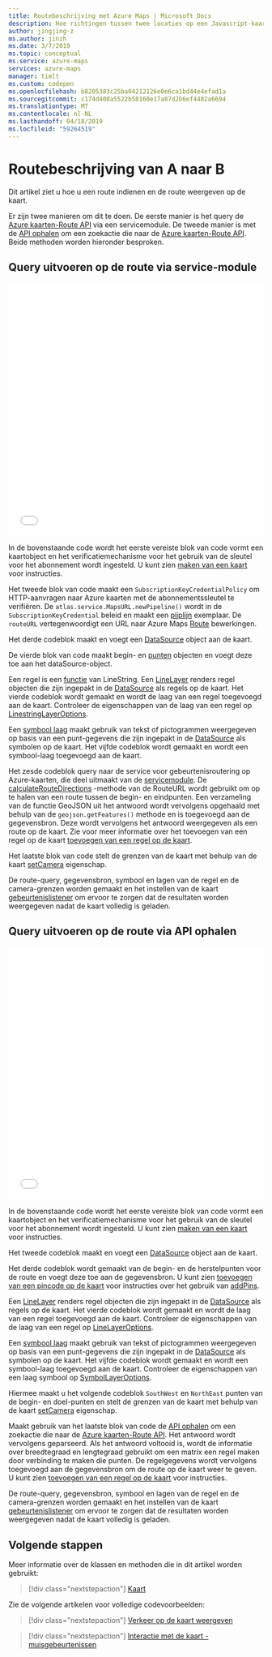 ```yaml
---
title: Routebeschrijving met Azure Maps | Microsoft Docs
description: Hoe richtingen tussen twee locaties op een Javascript-kaart weergeven
author: jingjing-z
ms.author: jinzh
ms.date: 3/7/2019
ms.topic: conceptual
ms.service: azure-maps
services: azure-maps
manager: timlt
ms.custom: codepen
ms.openlocfilehash: b8205383c25ba04212126e0e6ca1bd44e4efad1a
ms.sourcegitcommit: c174d408a5522b58160e17a87d2b6ef4482a6694
ms.translationtype: MT
ms.contentlocale: nl-NL
ms.lasthandoff: 04/18/2019
ms.locfileid: "59264519"
---
```

# <a name="show-directions-from-a-to-b"></a>Routebeschrijving van A naar B

Dit artikel ziet u hoe u een route indienen en de route weergeven op de kaart.

Er zijn twee manieren om dit te doen. De eerste manier is het query de [Azure kaarten-Route API](https://docs.microsoft.com/rest/api/maps/route/getroutedirections) via een servicemodule. De tweede manier is met de [API ophalen](https://fetch.spec.whatwg.org/) om een zoekactie die naar de [Azure kaarten-Route API](https://docs.microsoft.com/rest/api/maps/route/getroutedirections). Beide methoden worden hieronder besproken.

## <a name="query-the-route-via-service-module"></a>Query uitvoeren op de route via service-module

<iframe height='500' scrolling='no' title='Routebeschrijving van A naar B op een kaart (Service-Module)' src='//codepen.io/azuremaps/embed/RBZbep/?height=265&theme-id=0&default-tab=js,result&embed-version=2&editable=true' frameborder='no' allowtransparency='true' allowfullscreen='true' style='width: 100%;'>Zie de Pen <a href='https://codepen.io/azuremaps/pen/RBZbep/'>routebeschrijving van A naar B op een kaart (Service-Module)</a> Azure kaarten (<a href='https://codepen.io/azuremaps'>@azuremaps</a>) op <a href='https://codepen.io'>CodePen</a>.
</iframe>

In de bovenstaande code wordt het eerste vereiste blok van code vormt een kaartobject en het verificatiemechanisme voor het gebruik van de sleutel voor het abonnement wordt ingesteld. U kunt zien [maken van een kaart](./map-create.md) voor instructies.

Het tweede blok van code maakt een `SubscriptionKeyCredentialPolicy` om HTTP-aanvragen naar Azure kaarten met de abonnementssleutel te verifiëren. De `atlas.service.MapsURL.newPipeline()` wordt in de `SubscriptionKeyCredential` beleid en maakt een [pijplijn](https://docs.microsoft.com/javascript/api/azure-maps-rest/atlas.service.pipeline?view=azure-iot-typescript-latest) exemplaar. De `routeURL` vertegenwoordigt een URL naar Azure Maps [Route](https://docs.microsoft.com/rest/api/maps/route) bewerkingen.

Het derde codeblok maakt en voegt een [DataSource](https://docs.microsoft.com/javascript/api/azure-maps-control/atlas.source.datasource?view=azure-iot-typescript-latest) object aan de kaart.

De vierde blok van code maakt begin- en [punten](https://docs.microsoft.com/javascript/api/azure-maps-control/atlas.data.point?view=azure-iot-typescript-latest) objecten en voegt deze toe aan het dataSource-object.

Een regel is een [functie](https://docs.microsoft.com/javascript/api/azure-maps-control/atlas.data.feature?view=azure-iot-typescript-latest) van LineString. Een [LineLayer](https://docs.microsoft.com/javascript/api/azure-maps-control/atlas.layer.linelayer?view=azure-iot-typescript-latest) renders regel objecten die zijn ingepakt in de [DataSource](https://docs.microsoft.com/javascript/api/azure-maps-control/atlas.source.datasource?view=azure-iot-typescript-latest) als regels op de kaart. Het vierde codeblok wordt gemaakt en wordt de laag van een regel toegevoegd aan de kaart. Controleer de eigenschappen van de laag van een regel op [LinestringLayerOptions](https://docs.microsoft.com/javascript/api/azure-maps-control/atlas.linelayeroptions?view=azure-iot-typescript-latest).

Een [symbool laag](https://docs.microsoft.com/javascript/api/azure-maps-control/atlas.layer.symbollayer?view=azure-iot-typescript-latest) maakt gebruik van tekst of pictogrammen weergegeven op basis van een punt-gegevens die zijn ingepakt in de [DataSource](https://docs.microsoft.com/javascript/api/azure-maps-control/atlas.source.datasource?view=azure-iot-typescript-latest) als symbolen op de kaart. Het vijfde codeblok wordt gemaakt en wordt een symbool-laag toegevoegd aan de kaart.

Het zesde codeblok query naar de service voor gebeurtenisroutering op Azure-kaarten, die deel uitmaakt van de [servicemodule](https://atlas.microsoft.com/sdk/javascript/mapcontrol/2/atlas-service.min.js). De [calculateRouteDirections](https://docs.microsoft.com/javascript/api/azure-maps-rest/atlas.service.routeurl?view=azure-iot-typescript-latest#methods) -methode van de RouteURL wordt gebruikt om op te halen van een route tussen de begin- en eindpunten. Een verzameling van de functie GeoJSON uit het antwoord wordt vervolgens opgehaald met behulp van de `geojson.getFeatures()` methode en is toegevoegd aan de gegevensbron. Deze wordt vervolgens het antwoord weergegeven als een route op de kaart. Zie voor meer informatie over het toevoegen van een regel op de kaart [toevoegen van een regel op de kaart](./map-add-shape.md#addALine).

Het laatste blok van code stelt de grenzen van de kaart met behulp van de kaart [setCamera](https://docs.microsoft.com/javascript/api/azure-maps-control/atlas.map?view=azure-iot-typescript-latest#setcamera-cameraoptions---cameraboundsoptions---animationoptions-) eigenschap.

De route-query, gegevensbron, symbool en lagen van de regel en de camera-grenzen worden gemaakt en het instellen van de kaart [gebeurtenislistener](https://docs.microsoft.com/javascript/api/azure-maps-control/atlas.map?view=azure-iot-typescript-latest#events) om ervoor te zorgen dat de resultaten worden weergegeven nadat de kaart volledig is geladen.

## <a name="query-the-route-via-fetch-api"></a>Query uitvoeren op de route via API ophalen

<iframe height='500' scrolling='no' title='Routebeschrijving van A naar B op een kaart' src='//codepen.io/azuremaps/embed/zRyNmP/?height=469&theme-id=0&default-tab=js,result&embed-version=2&editable=true' frameborder='no' allowtransparency='true' allowfullscreen='true' style='width: 100%;'>Zie de Pen <a href='https://codepen.io/azuremaps/pen/zRyNmP/'>routebeschrijving van A naar B op een kaart</a> Azure kaarten (<a href='https://codepen.io/azuremaps'>@azuremaps</a>) op <a href='https://codepen.io'>CodePen</a>.
</iframe>

In de bovenstaande code wordt het eerste vereiste blok van code vormt een kaartobject en het verificatiemechanisme voor het gebruik van de sleutel voor het abonnement wordt ingesteld. U kunt zien [maken van een kaart](./map-create.md) voor instructies.

Het tweede codeblok maakt en voegt een [DataSource](https://docs.microsoft.com/javascript/api/azure-maps-control/atlas.source.datasource?view=azure-iot-typescript-latest) object aan de kaart.

Het derde codeblok wordt gemaakt van de begin- en de herstelpunten voor de route en voegt deze toe aan de gegevensbron. U kunt zien [toevoegen van een pincode op de kaart](map-add-pin.md) voor instructies over het gebruik van [addPins](https://docs.microsoft.com/javascript/api/azure-maps-control/atlas.map?view=azure-iot-typescript-latest).

Een [LineLayer](https://docs.microsoft.com/javascript/api/azure-maps-control/atlas.layer.linelayer?view=azure-iot-typescript-latest) renders regel objecten die zijn ingepakt in de [DataSource](https://docs.microsoft.com/javascript/api/azure-maps-control/atlas.source.datasource?view=azure-iot-typescript-latest) als regels op de kaart. Het vierde codeblok wordt gemaakt en wordt de laag van een regel toegevoegd aan de kaart. Controleer de eigenschappen van de laag van een regel op [LineLayerOptions](https://docs.microsoft.com/javascript/api/azure-maps-control/atlas.linelayeroptions?view=azure-iot-typescript-latest).

Een [symbool laag](https://docs.microsoft.com/javascript/api/azure-maps-control/atlas.layer.symbollayer?view=azure-iot-typescript-latest) maakt gebruik van tekst of pictogrammen weergegeven op basis van een punt-gegevens die zijn ingepakt in de [DataSource](https://docs.microsoft.com/javascript/api/azure-maps-control/atlas.source.datasource?view=azure-iot-typescript-latest) als symbolen op de kaart. Het vijfde codeblok wordt gemaakt en wordt een symbool-laag toegevoegd aan de kaart. Controleer de eigenschappen van een laag symbool op [SymbolLayerOptions](https://docs.microsoft.com/javascript/api/azure-maps-control/atlas.symbollayeroptions?view=azure-iot-typescript-latest).

Hiermee maakt u het volgende codeblok `SouthWest` en `NorthEast` punten van de begin- en doel-punten en stelt de grenzen van de kaart met behulp van de kaart [setCamera](https://docs.microsoft.com/javascript/api/azure-maps-control/atlas.map?view=azure-iot-typescript-latest#setcamera-cameraoptions---cameraboundsoptions---animationoptions-) eigenschap.

Maakt gebruik van het laatste blok van code de [API ophalen](https://fetch.spec.whatwg.org/) om een zoekactie die naar de [Azure kaarten-Route API](https://docs.microsoft.com/rest/api/maps/route/getroutedirections). Het antwoord wordt vervolgens geparseerd. Als het antwoord voltooid is, wordt de informatie over breedtegraad en lengtegraad gebruikt om een matrix een regel maken door verbinding te maken die punten. De regelgegevens wordt vervolgens toegevoegd aan de gegevensbron om de route op de kaart weer te geven. U kunt zien [toevoegen van een regel op de kaart](./map-add-shape.md#addALine) voor instructies.

De route-query, gegevensbron, symbool en lagen van de regel en de camera-grenzen worden gemaakt en het instellen van de kaart [gebeurtenislistener](https://docs.microsoft.com/javascript/api/azure-maps-control/atlas.map?view=azure-iot-typescript-latest#events) om ervoor te zorgen dat de resultaten worden weergegeven nadat de kaart volledig is geladen.

## <a name="next-steps"></a>Volgende stappen

Meer informatie over de klassen en methoden die in dit artikel worden gebruikt:

> [!div class="nextstepaction"]
> [Kaart](https://docs.microsoft.com/javascript/api/azure-maps-control/atlas.map?view=azure-iot-typescript-latest)

Zie de volgende artikelen voor volledige codevoorbeelden:

> [!div class="nextstepaction"]
> [Verkeer op de kaart weergeven](./map-show-traffic.md)

> [!div class="nextstepaction"]
> [Interactie met de kaart - muisgebeurtenissen](./map-events.md)
